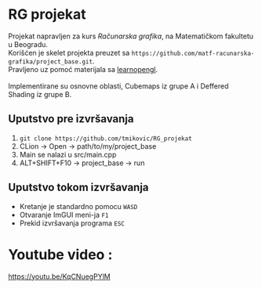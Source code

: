 # RG projekat

Projekat napravljen za kurs *Računarska grafika*, na Matematičkom fakultetu u Beogradu. <br>
Korišćen je skelet projekta preuzet sa `https://github.com/matf-racunarska-grafika/project_base.git`. <br>
Pravljeno uz pomoć materijala sa [learnopengl](https://learnopengl.com/). <br>
<br>
Implementirane su osnovne oblasti, Cubemaps iz grupe A i Deffered Shading iz grupe B.
<br> 


## Uputstvo pre izvršavanja
1. `git clone https://github.com/tmikovic/RG_projekat`
2. CLion -> Open -> path/to/my/project_base
3. Main se nalazi u src/main.cpp
4. ALT+SHIFT+F10 -> project_base -> run


## Uputstvo tokom izvršavanja
- Kretanje je standardno pomocu `WASD`
- Otvaranje ImGUI meni-ja `F1`
- Prekid izvršavanja programa `ESC`

# Youtube video :
https://youtu.be/KqCNuegPYlM 
